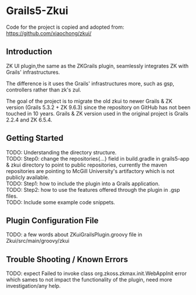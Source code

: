 # Grails5-Zkui

Code for the project is copied and adopted from: https://github.com/xiaochong/zkui/

## Introduction

ZK UI plugin,the same as the ZKGrails plugin, seamlessly integrates ZK with Grails' infrastructures. 

The difference is it uses the Grails' infrastructures more, such as gsp, controllers rather than zk's zul.

The goal of the project is to migrate the old zkui to newer Grails & ZK version (Grails 5.3.2 + ZK 9.6.3) since the repository on GitHub has not been touched in 10 years. Grails & ZK version used in the original
project is Grails 2.2.4 and ZK 6.5.4.

## Getting Started
TODO: Understanding the directory structure.\
TODO: Step0: change the repositories{...} field in build.gradle in grails5-app & zkui directory to point to public repositories, 
currently the maven repositories are pointing to McGill University's artifactory which is not publicly available. \
TODO: Step1: how to include the plugin into a Grails application. \
TODO: Step2: how to use the features offered through the plugin in .gsp files. \
TODO: Include some example code snippets. 

## Plugin Configuration File 
TODO: a few words about ZKuiGrailsPlugin.groovy file in Zkui/src/main/groovy/zkui

## Trouble Shooting / Known Errors
TODO: expect Failed to invoke class org.zkoss.zkmax.init.WebAppInit error which sames
to not impact the functionality of the plugin, need more investigation/any help.